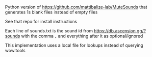 Python version of https://github.com/mattibalize-lab/MuteSounds that generates 1s blank files instead of empty files

See that repo for install instructions

Each line of sounds.txt is the sound id from https://db.ascension.gg/?sounds with the comma `,` and everything after it as optional/ignored

This implementation uses a local file for lookups instead of querying wow.tools
